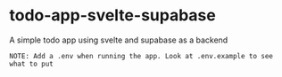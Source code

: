 # todo-app-svelte-supabase

A simple todo app using svelte and supabase as a backend

`NOTE: Add a .env when running the app. Look at .env.example to see what to put`
